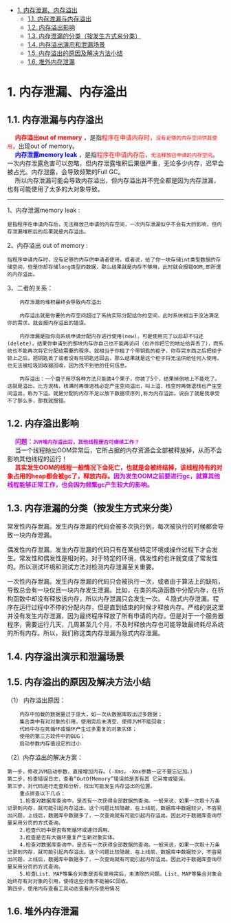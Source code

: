 
<!-- TOC -->

- [1. 内存泄漏、内存溢出](#1-内存泄漏内存溢出)
    - [1.1. 内存泄漏与内存溢出](#11-内存泄漏与内存溢出)
    - [1.2. 内存溢出影响](#12-内存溢出影响)
    - [1.3. 内存泄漏的分类（按发生方式来分类）](#13-内存泄漏的分类按发生方式来分类)
    - [1.4. 内存溢出演示和泄漏场景](#14-内存溢出演示和泄漏场景)
    - [1.5. 内存溢出的原因及解决方法小结](#15-内存溢出的原因及解决方法小结)
    - [1.6. 堆外内存泄漏](#16-堆外内存泄漏)

<!-- /TOC -->


# 1. 内存泄漏、内存溢出  
<!-- 

https://mp.weixin.qq.com/s/Cz3fXRRT1B8iAd36fNTdPA

Java 常见的几种内存溢出异常的原因及解决
https://www.yht7.com/news/141549


-->

## 1.1. 内存泄漏与内存溢出 

&emsp; **<font color = "red">内存溢出out of memory</font>** ，是指<font color = "red">程序在申请内存时，`没有足够的内存空间供其使用`</font>，出现out of memory。  
&emsp; **<font color = "blue">内存泄露memory leak</font>** ，是指<font color = "red">程序在申请内存后，`无法释放已申请的内存空间`</font>。一次内存泄露危害可以忽略，但内存泄露堆积后果很严重，无论多少内存，迟早会被占光。内存泄露，会导致频繁的Full GC。  
&emsp; 所以内存泄漏可能会导致内存溢出，但内存溢出并不完全都是因为内存泄漏，也有可能使用了太多的大对象导致。  


-------

1、内存泄漏memory leak :

    是指程序在申请内存后，无法释放已申请的内存空间，一次内存泄漏似乎不会有大的影响，但内存泄漏堆积后的后果就是内存溢出。

2、内存溢出 out of memory :

    指程序申请内存时，没有足够的内存供申请者使用，或者说，给了你一块存储int类型数据的存储空间，但是你却存储long类型的数据，那么结果就是内存不够用，此时就会报错OOM,即所谓的内存溢出。

3、二者的关系：

        内存泄漏的堆积最终会导致内存溢出

        内存溢出就是你要的内存空间超过了系统实际分配给你的空间，此时系统相当于没法满足你的需求，就会报内存溢出的错误。

        内存泄漏是指你向系统申请分配内存进行使用(new)，可是使用完了以后却不归还(delete)，结果你申请到的那块内存你自己也不能再访问（也许你把它的地址给弄丢了），而系统也不能再次将它分配给需要的程序。就相当于你租了个带钥匙的柜子，你存完东西之后把柜子锁上之后，把钥匙丢了或者没有将钥匙还回去，那么结果就是这个柜子将无法供给任何人使用，也无法被垃圾回收器回收，因为找不到他的任何信息。

        内存溢出：一个盘子用尽各种方法只能装4个果子，你装了5个，结果掉倒地上不能吃了。这就是溢出。比方说栈，栈满时再做进栈必定产生空间溢出，叫上溢，栈空时再做退栈也产生空间溢出，称为下溢。就是分配的内存不足以放下数据项序列,称为内存溢出。说白了就是我承受不了那么多，那我就报错。

## 1.2. 内存溢出影响  
&emsp; **<font color = "clime">问题：`JVM堆内存溢出后，其他线程是否可继续工作？`</font>**  
&emsp; 当一个线程抛出OOM异常后，它所占据的内存资源会全部被释放掉，从而不会影响其他线程的运行！  
&emsp; **<font color = "red">其实发生OOM的线程一般情况下会死亡，也就是会被终结掉，该线程持有的对象占用的heap都会被gc了，释放内存。</font><font color = "clime">因为发生OOM之前要进行gc，就算其他线程能够正常工作，也会因为频繁gc产生较大的影响。</font>**  



## 1.3. 内存泄漏的分类（按发生方式来分类）
常发性内存泄漏。发生内存泄漏的代码会被多次执行到，每次被执行的时候都会导致一块内存泄漏。  

偶发性内存泄漏。发生内存泄漏的代码只有在某些特定环境或操作过程下才会发生。常发性和偶发性是相对的。对于特定的环境，偶发性的也许就变成了常发性的。所以测试环境和测试方法对检测内存泄漏至关重要。  

一次性内存泄漏。发生内存泄漏的代码只会被执行一次，或者由于算法上的缺陷，导致总会有一块仅且一块内存发生泄漏。比如，在类的构造函数中分配内存，在析构函数中却没有释放该内存，所以内存泄漏只会发生一次。 
4.隐式内存泄漏。程序在运行过程中不停的分配内存，但是直到结束的时候才释放内存。严格的说这里并没有发生内存泄漏，因为最终程序释放了所有申请的内存。但是对于一个服务器程序，需要运行几天，几周甚至几个月，不及时释放内存也可能导致最终耗尽系统的所有内存。所以，我们称这类内存泄漏为隐式内存泄漏。  

## 1.4. 内存溢出演示和泄漏场景  
<!--
Java中七个潜在的内存泄露风险，你知道几个？ 
https://mp.weixin.qq.com/s/rJ-YSpHy9SVnJQ6UHUKZvQ
https://mp.weixin.qq.com/s?__biz=Mzg3NzU5NTIwNg==&mid=2247488067&idx=1&sn=0a274ef171c7845d53ae625a1507ca38&source=41#wechat_redirect
～～
(内存溢出演示)几种典型的内存溢出案例，都在这儿了！
https://mp.weixin.qq.com/s/4SenzIeX9FqsnXAaV6IgLg
 教你写Bug，常见的 OOM 异常分析 
https://mp.weixin.qq.com/s/gIJvtd8rrZz6ttaoGLddLg

面试官：哪些场景会产生OOM？怎么解决？ 
https://mp.weixin.qq.com/s/j8_6QW_WLqlZDUjbDUbyZw

https://mp.weixin.qq.com/s/XJhtBYGMJps4B5wzNTsSVA
-->

<!-- 
～～
java内存泄漏与内存溢出
https://www.cnblogs.com/panxuejun/p/5883044.html
-->




## 1.5. 内存溢出的原因及解决方法小结
（1） 内存溢出原因：  

        内存中加载的数据量过于庞大，如一次从数据库取出过多数据；
        集合类中有对对象的引用，使用完后未清空，使得JVM不能回收；
        代码中存在死循环或循环产生过多重复的对象实体；
        使用的第三方软件中的BUG；
        启动参数内存值设定的过小

（2）内存溢出的解决方案：

    第一步，修改JVM启动参数，直接增加内存。(-Xms，-Xmx参数一定不要忘记加。)
    第二步，检查错误日志，查看“OutOfMemory”错误前是否有其 它异常或错误。
    第三步，对代码进行走查和分析，找出可能发生内存溢出的位置。 
        重点排查以下几点： 
        1.检查对数据库查询中，是否有一次获得全部数据的查询。一般来说，如果一次取十万条记录到内存，就可能引起内存溢出。这个问题比较隐蔽，在上线前，数据库中数据较少，不容易出问题，上线后，数据库中数据多了，一次查询就有可能引起内存溢出。因此对于数据库查询尽量采用分页的方式查询。
        2.检查代码中是否有死循环或递归调用。
        3.检查是否有大循环重复产生新对象实体。
        4.检查对数据库查询中，是否有一次获得全部数据的查询。一般来说，如果一次取十万条记录到内存，就可能引起内存溢出。这个问题比较隐蔽，在上线前，数据库中数据较少，不容易出问题，上线后，数据库中数据多了，一次查询就有可能引起内存溢出。因此对于数据库查询尽量采用分页的方式查询。
        5.检查List、MAP等集合对象是否有使用完后，未清除的问题。List、MAP等集合对象会始终存有对对象的引用，使得这些对象不能被GC回收。
    第四步，使用内存查看工具动态查看内存使用情况

## 1.6. 堆外内存泄漏
<!-- 
JVM 堆外内存泄露
https://cloud.tencent.com/developer/article/1129904
-->

